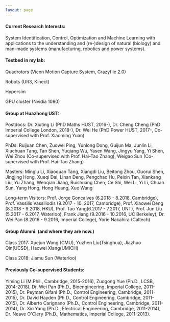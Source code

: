 ```yaml
---
layout: page
---
```


#### Current Research Interests: 

System Identification, Control, Optimization and Machine Learning with applications to the understanding and (re-)design of natural (biology) and man-made systems (manufacturing, robotics and power systems). 


#### Testbed in my lab:

Quadrotors (Vicon Motion Capture System, Crazyflie 2.0)

Robots (UR3, Kinect)

Hypersim 

GPU cluster (Nvidia 1080)

#### Group at Huazhong UST: 

Postdocs: Dr. Xiuting Li (PhD Maths HUST, 2016-), Dr. Cheng Cheng (PhD Imperial College London, 2018-),  Dr. Wei He (PhD Power HUST, 2017-, Co-supervised with Prof. Xiaoming Yuan)

PhDs: Ruijuan Chen, Zuowei Ping, Yunlong Dong, Guijun Ma, Junlin Li, Xiuchuan Tang, Tan Shen, Yuqiang Wu, Yasen Wang, Jingyu Yang, Yi Shen, Wei Zhou (Co-supervised with  Prof. Hai-Tao Zhang), Weigao Sun (Co-supervised with Prof. Hai-Tao Zhang)

Masters: Minglu Li, Xiaoquan Tang, Xiangdi Liu, Beitong Zhou, Guorui Shen, Jingjing Hong, Xueqi Dai, Linan Deng, Pengchao Hu, Peixin Tan, Xiankang Liu, Yu Zhang, Wenqian Jiang, Ruishuang Chen, Ce Shi, Wei Li, Yi Li, Chuan Sun, Yang Hong, Hong Huang, Xue Wang

Long-term Visitors: Prof. Jorge Goncalves (6.2018 - 8.2018, Cambridge), Prof. Vassilis Vassiliodis (9.2017 - 10. 2017, Cambridge), Prof. Xiaowei Deng (8.2018 - 9.2018, HKU), Prof. Tao Yang(6.2017 - 7.2017, UNT), Prof. Jun Liu (5.2017 - 6.2017, Waterloo), Frank Jiang (9.2016 - 10.2016, UC Berkeley), Dr. Wei Pan (8.2016 - 9.2016, Imperial College), Yorie Nakahira (Caltech)

#### Group Alumni: (and where they are now.)

Class 2017: Xuejun Wang (CMU), Yuzhen Liu(Tsinghua), Jiazhuo Qin(UCSD), Haowei Xiang(UMICH)

Class 2018: Jiamu Sun (Waterloo)

#### Previously Co-supervised Students: 

Yiming Li (M.Phil., Cambridge, 2015-2016), Zuogong Yue (Ph.D., LCSB, 2014-2018), Dr. Wei Pan (Ph.D., Bioengineering, Imperial College, 2011-2015), Dr. Peyman Gifani (Ph.D., Control Engineering, Cambridge, 2011-2015), Dr. David Hayden (Ph.D., Control Engineering, Cambridge, 2011-2015), Dr. Alberto Carignano (Ph.D., Control Engineering, Cambridge, 2011-2014), Dr. Xin Yang (Ph.D., Electrical Engineering, Cambridge, 2011-2014), Dr. Neave O'Clery (Ph.D., Mathematics, Imperial College, 2011-2013).




